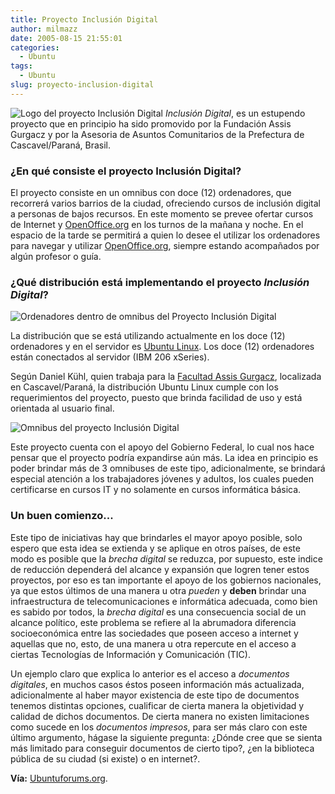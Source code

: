 ```yaml
---
title: Proyecto Inclusión Digital
author: milmazz
date: 2005-08-15 21:55:01
categories:
  - Ubuntu
tags:
  - Ubuntu
slug: proyecto-inclusion-digital
---
```


![Logo del proyecto Inclusión
Digital](http://blog.milmazz.com.ve/wp-content/logoinclusao.jpg) _Inclusión
Digital_, es un estupendo proyecto que en principio ha sido promovido por la
Fundación Assis Gurgacz y por la Asesoria de Asuntos Comunitarios de la
Prefectura de Cascavel/Paraná, Brasil.

### ¿En qué consiste el proyecto Inclusión Digital?

El proyecto consiste en un omnibus con doce (12) ordenadores, que recorrerá
varios barrios de la ciudad, ofreciendo cursos de inclusión digital a personas
de bajos recursos. En este momento se prevee ofertar cursos de Internet y
[OpenOffice.org](http://www.openoffice.org) en los turnos de la mañana y noche.
En el espacio de la tarde se permitirá a quien lo desee el utilizar los
ordenadores para navegar y utilizar [OpenOffice.org](http://www.openoffice.org),
siempre estando acompañados por algún profesor o guía.

### ¿Qué distribución está implementando el proyecto _Inclusión Digital_?

![Ordenadores dentro de omnibus del Proyecto Inclusión Digital](http://blog.milmazz.com.ve/wp-content/front.jpg)

La distribución que se está utilizando actualmente en los doce (12) ordenadores
y en el servidor es [Ubuntu Linux](http://www.ubuntulinux.org). Los doce (12)
ordenadores están conectados al servidor (IBM 206 xSeries).

Según Daniel Kühl, quien trabaja para la [Facultad Assis
Gurgacz](http://www.fag.edu.br/), localizada en Cascavel/Paraná, la distribución
Ubuntu Linux cumple con los requerimientos del proyecto, puesto que brinda
facilidad de uso y está orientada al usuario final.

![Omnibus del proyecto Inclusión Digital](http://blog.milmazz.com.ve/wp-content/omnibus.jpg)

Este proyecto cuenta con el apoyo del Gobierno Federal, lo cual nos hace pensar
que el proyecto podría expandirse aún más. La idea en principio es poder brindar
más de 3 omnibuses de este tipo, adicionalmente, se brindará especial atención a
los trabajadores jóvenes y adultos, los cuales pueden certificarse en cursos IT
y no solamente en cursos informática básica.

### Un buen comienzo...

Este tipo de iniciativas hay que brindarles el mayor apoyo posible, solo espero
que esta idea se extienda y se aplique en otros países, de este modo es posible
que la _brecha digital_ se reduzca, por supuesto, este indice de reducción
dependerá del alcance y expansión que logren tener estos proyectos, por eso es
tan importante el apoyo de los gobiernos nacionales, ya que estos últimos de una
manera u otra _pueden_ y **deben** brindar una infraestructura de
telecomunicaciones e informática adecuada, como bien es sabido por todos, la
_brecha digital_ es una consecuencia social de un alcance político, este
problema se refiere al la abrumadora diferencia socioeconómica entre las
sociedades que poseen acceso a internet y aquellas que no, esto, de una manera u
otra repercute en el acceso a ciertas Tecnologías de Información y Comunicación
(TIC).

Un ejemplo claro que explica lo anterior es el acceso a _documentos digitales_,
en muchos casos éstos poseen información más actualizada, adicionalmente al
haber mayor existencia de este tipo de documentos tenemos distintas opciones,
cualificar de cierta manera la objetividad y calidad  de dichos documentos. De
cierta manera no existen limitaciones como sucede en los _documentos impresos_,
para ser más claro con este último argumento, hágase la siguiente pregunta:
¿Dónde cree que se sienta más limitado para conseguir documentos de cierto
tipo?, ¿en la biblioteca pública de su ciudad (si existe) o en internet?.

**Vía:**
[Ubuntuforums.org](http://www.ubuntuforums.org/showthread.php?t=56158&page=1&pp=10).

